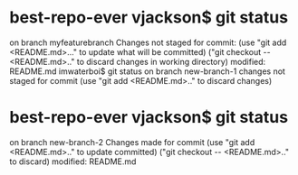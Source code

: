 # best-repo-ever vjackson$ git status
on branch myfeaturebranch
Changes not staged for commit:
        (use "git add <README.md>..." to update what will be committed)
        ("git checkout -- <README.md>.." to discard changes in working directory)
    modified: README.md
    imwaterboi$ git status
    on branch new-branch-1
    changes not staged for commit
        (use "git add <README.md>.." to discard changes)

# best-repo-ever vjackson$ git status
on branch new-branch-2
Changes made for commit
        (use "git add <README.md>.." to update committed)
        ("git checkout -- <README.md>.." to discard)
     modified: README.md

